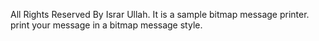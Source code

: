 All Rights Reserved By Israr Ullah.
It is a sample bitmap message printer. print your message in a bitmap message style.
